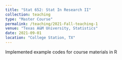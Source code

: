 ```yaml
---
title: "Stat 652: Stat In Research II"
collection: teaching
type: "Master Course"
permalink: /teaching/2021-Fall-teaching-1
venue: "Texas A&M University, Statistics"
date: 2021-09-01
location: "College Station, TX"
---
```


Implemented example codes for course materials in R
